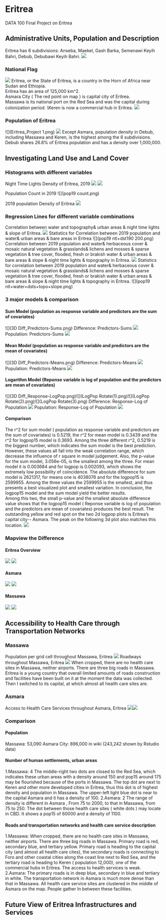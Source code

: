 # Eritrea


 DATA 100 Final Project on Eritrea
 
## Administrative Units, Population and Description
Eritrea has 6 subdivisions: Anseba, Maekel, Gash Barka, Semenawi Keyih Bahri, Debub, Debubawi Keyih Bahri.
![](Eritrea_regions_numbered.png)
### National Flag
![](Flag.png)
Eritrea, or the State of Eritrea, is a country in the Horn of Africa near Sudan and Ethiopia.  
Eritrea has an area of 125,000 km^2.  
Asmara City ( The red point on map ) is capital city of Eritrea.  
Massawa is its national port on the Red Sea and was the capital during colonization period. \Keren is now a commercial hub in Eritrea.
![](map.png)

### Population of Eritrea
![](Eritrea_Project 1.png)
![](Eritrea000.png)
Except Asmara, population density in Debub, including Massawa and Keren, is the highest among the 6 subdivisions. Debub shares 26.8% of Eritrea population and has a density over 1,000,000.

## Investigating Land Use and Land Cover
### Histograms with different variables
Night Time Lights Density of Eritrea, 2019
![](NTLdensity.png) ![](NTL.png)

Population Count in 2019
![](pop19 count.png)

2019 population Density of Eritrea
![](Pop19density.png)

### Regression Lines for different variable combinations
Correlation between water and topography& urban areas & night time lights & slope of Eritrea.
![](Linear2.png)
Statistics for Correlation between 2019 population and water& urban areas & bare areas in Eritrea
![](pop19 ntl+dst190 200.png)
Correlation between 2019 population and water& herbaceous cover & mosaic natural vegetation & grasslands& lichens and mosses & sparse vegetation & tree cover, flooded, fresh or brakish water & urban areas & bare areas & slope & night time lights & topography in Eritrea.
![](Linear1.png)
Statistics for correlation between 2019 population and water& herbaceous cover & mosaic natural vegetation & grasslands& lichens and mosses & sparse vegetation & tree cover, flooded, fresh or brakish water & urban areas & bare areas & slope & night time lights & topography in Eritrea.
![](pop19 ntl+water+dsts+topo+slope.png)


### 3 major models & comparison
#### Sum Model (population as response variable and predictors are the sum of covariates)
![](3D Diff_Predictors-Sums.png)
Difference: Predictors-Sums
![](Diff_Predictors-Sums.png)
Population: Predictors-Sums
![](PPL_Predictors-Sums.png)

#### Mean Model (population as response variable and predictors are the mean of covariates)
![](3D Diff_Predictors-Means.png)
Difference: Predictors-Means
![](Diff_Predictors-Means.png)
Population: Predictors-Means
![](PPL_Predictos-Means.png)

#### Logarithm Model (Reponse variable is log of population and the predictors are mean of covariates)
![](3D Diff_Response-LogPop.png)![](LogPop Rotate(1).png)![](LogPop Rotate(2).png)![](LogPop Rotate(3).png)
Difference: Response-Log of Population
![](Diff_Response-LogPop.png)
Population: Response-Log of Population
![](PPL_Response-LogPop.png)

#### Comparison
The r^2 for sum model ( population as response variable and predictors are the sum of covariates) is 0.5219, the r^2 for mean model is 0.3439 and the r^2 for logpop15 model is 0.3693. Among the three different r^2, 0.5219 is the biggest number, which indicates the sum model is the best prediction. However, these values all fall into the weak correlation range, which decrease the influence of r square in model judgement. Also, the p-value for the sum model, 3.056e-05, is the smallest among the three. For mean model it is 0.003684 and for logpop is 0.002093, which shows the extremely low possibility of coincidence.
The absolute difference for sum model is 2621317, for means one is 4038076 and for the logpop15 is 2599955. Among the three values the 2599955 is the smallest, and thus presents a best visualized plot and smallest variation. In conclusion, the logpop15 model and the sum model yield the better results.  
Among this two, the small p-value and the smallest absolute difference value shows that the logpop15 model ( Reponse variable is log of population and the predictors are mean of covariates) produces the best result. The outstanding yellow and red spot on the two 2d logpop plots is Eritrea’s capital city-- Asmara. The peak on the following 3d plot also matches this location.
![](Eritrea000.png)

### Mapview the Difference
#### Eritrea Overview
![](Eritrea111.png)
![](Eritrea222.png)

#### Asmara
![](Asmara1.png)
![](Asmara2.png)

#### Massawa
![](Massawa1.png)
![](Massawa2.png)

## Accessibility to Health Care through Transportation Networks
### Massawa
Population per grid cell throughout Massawa, Eritrea
![](Massawa000.png)
Roadways throughout Massawa, Eritrea
![](Rplot02.png)
When cropped, there are no health care sites in Massawa, neither airports. There are three big roads in Massawa.
Eritrea is a young country that overall limited amounts of roads construction and facilities have been built on it at the moment the data was collected.
Then I switched to its capital, at which almost all health care sites are.

### Asmara
Access to Health Care Services throughout Asmara, Eritrea
![](Rplot05.png)![](Rplot04.png)

### Comparison
#### Population
Massawa: 53,090
Asmara City: 896,000 in wiki (243,242 shown by Rstudio data)

#### Number of human settlements, urban areas
1.Massawa: 4
The middle-right two dots are closed to the Red Sea, which indicates these urban areas with a density around 150 and pop15 around 175 may be flourished because of the ports in Massawa.
The top dot are next to Keren and other more developed cities in Eritrea, thus this dot is of highest density and population in Massawa.
The upper-left light blue dot is near to the capital Asmara and it has a density of 100.
2.Asmara: 2
The range of density is different in Asmara , From 75 to 2000, to that in Massawa, from 75 to 250.
The dot between those health care sites ( white dots ) may locate in CBD. It shows a pop15 of 60000 and a density of 1100.

#### Roads and transportation networks and health care service description
1.Massawa:
When cropped, there are no health care sites in Massawa, neither airports. There are three big roads in Massawa. Primary road is red, secondary blue, and tertiary yellow. Primary road is heading to the capital city (and almost all health care cites), the secondary roads is connecting to Foro and other coastal cities along the coast line next to Red Sea, and the tertiary road is heading to Keren ( population 12,000), one of the commercial hubs in Eritrea. The access to health services is weak.\
2.Asmara:
The primary roads is in deep blue, secondary in blue and tertiary in white. The transportation network in Asmara is much more dense than that in Massawa.
All health care service sites are clustered in the middle of Asmara on the map. People gather In between these facilities.

## Future View of Eritrea Infrastructures and Services

